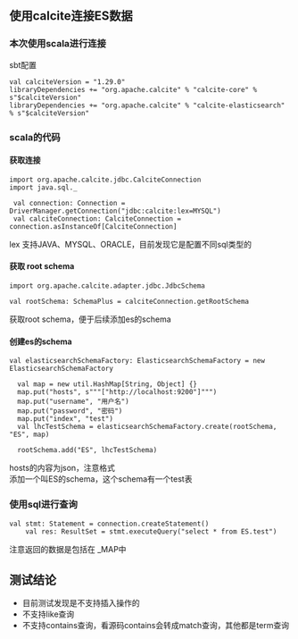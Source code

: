 ## 使用calcite连接ES数据
### 本次使用scala进行连接
sbt配置  
```
val calciteVersion = "1.29.0"
libraryDependencies += "org.apache.calcite" % "calcite-core" % s"$calciteVersion"
libraryDependencies += "org.apache.calcite" % "calcite-elasticsearch" % s"$calciteVersion"
```

### scala的代码
#### 获取连接
```
import org.apache.calcite.jdbc.CalciteConnection
import java.sql._

 val connection: Connection = DriverManager.getConnection("jdbc:calcite:lex=MYSQL")
 val calciteConnection: CalciteConnection = connection.asInstanceOf[CalciteConnection]
```
lex 支持JAVA、MYSQL、ORACLE，目前发现它是配置不同sql类型的

#### 获取 root schema

```
import org.apache.calcite.adapter.jdbc.JdbcSchema

val rootSchema: SchemaPlus = calciteConnection.getRootSchema
```
获取root schema，便于后续添加es的schema

#### 创建es的schema

```
val elasticsearchSchemaFactory: ElasticsearchSchemaFactory = new ElasticsearchSchemaFactory

  val map = new util.HashMap[String, Object] {}
  map.put("hosts", s"""["http://localhost:9200"]""")
  map.put("username", "用户名")
  map.put("password", "密码")
  map.put("index", "test")
  val lhcTestSchema = elasticsearchSchemaFactory.create(rootSchema, "ES", map)

  rootSchema.add("ES", lhcTestSchema)
```
hosts的内容为json，注意格式  
添加一个叫ES的schema，这个schema有一个test表

### 使用sql进行查询

```
val stmt: Statement = connection.createStatement()
    val res: ResultSet = stmt.executeQuery("select * from ES.test")
```
注意返回的数据是包括在 _MAP中

## 测试结论
- 目前测试发现是不支持插入操作的
- 不支持like查询
- 不支持contains查询，看源码contains会转成match查询，其他都是term查询
